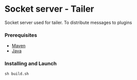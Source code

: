 # Socket server - Tailer

Socket server used for tailer. To distribute messages to plugins

### Prerequisites

- [Maven](https://maven.apache.org/download.cgi)<br> 
- [Java](http://www.oracle.com/technetwork/java/javase/downloads/index.html)


### Installing and Launch

`sh build.sh`